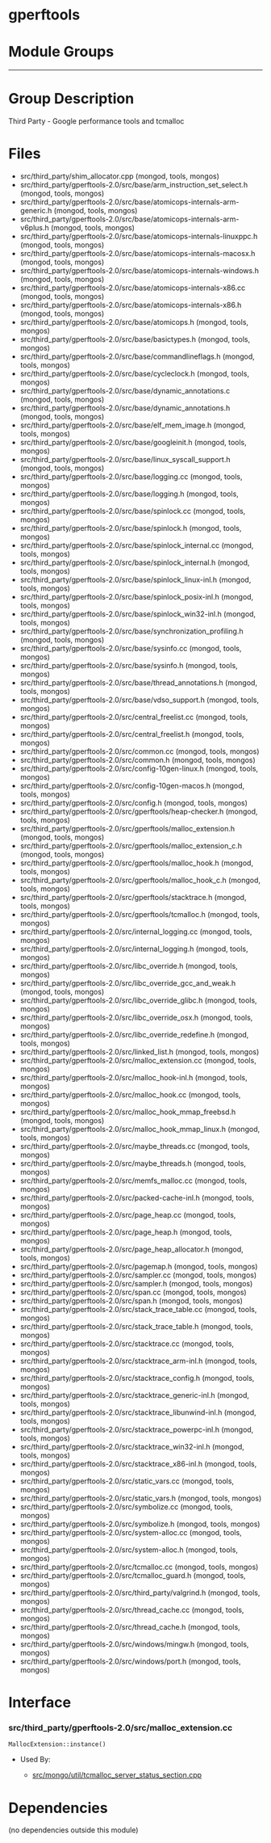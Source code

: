 # gperftools

# Module Groups

-------------

# Group Description
Third Party - Google performance tools and tcmalloc

# Files
- src/third\_party/shim\_allocator.cpp   (mongod, tools, mongos)
- src/third\_party/gperftools-2.0/src/base/arm\_instruction\_set\_select.h   (mongod, tools, mongos)
- src/third\_party/gperftools-2.0/src/base/atomicops-internals-arm-generic.h   (mongod, tools, mongos)
- src/third\_party/gperftools-2.0/src/base/atomicops-internals-arm-v6plus.h   (mongod, tools, mongos)
- src/third\_party/gperftools-2.0/src/base/atomicops-internals-linuxppc.h   (mongod, tools, mongos)
- src/third\_party/gperftools-2.0/src/base/atomicops-internals-macosx.h   (mongod, tools, mongos)
- src/third\_party/gperftools-2.0/src/base/atomicops-internals-windows.h   (mongod, tools, mongos)
- src/third\_party/gperftools-2.0/src/base/atomicops-internals-x86.cc   (mongod, tools, mongos)
- src/third\_party/gperftools-2.0/src/base/atomicops-internals-x86.h   (mongod, tools, mongos)
- src/third\_party/gperftools-2.0/src/base/atomicops.h   (mongod, tools, mongos)
- src/third\_party/gperftools-2.0/src/base/basictypes.h   (mongod, tools, mongos)
- src/third\_party/gperftools-2.0/src/base/commandlineflags.h   (mongod, tools, mongos)
- src/third\_party/gperftools-2.0/src/base/cycleclock.h   (mongod, tools, mongos)
- src/third\_party/gperftools-2.0/src/base/dynamic\_annotations.c   (mongod, tools, mongos)
- src/third\_party/gperftools-2.0/src/base/dynamic\_annotations.h   (mongod, tools, mongos)
- src/third\_party/gperftools-2.0/src/base/elf\_mem\_image.h   (mongod, tools, mongos)
- src/third\_party/gperftools-2.0/src/base/googleinit.h   (mongod, tools, mongos)
- src/third\_party/gperftools-2.0/src/base/linux\_syscall\_support.h   (mongod, tools, mongos)
- src/third\_party/gperftools-2.0/src/base/logging.cc   (mongod, tools, mongos)
- src/third\_party/gperftools-2.0/src/base/logging.h   (mongod, tools, mongos)
- src/third\_party/gperftools-2.0/src/base/spinlock.cc   (mongod, tools, mongos)
- src/third\_party/gperftools-2.0/src/base/spinlock.h   (mongod, tools, mongos)
- src/third\_party/gperftools-2.0/src/base/spinlock\_internal.cc   (mongod, tools, mongos)
- src/third\_party/gperftools-2.0/src/base/spinlock\_internal.h   (mongod, tools, mongos)
- src/third\_party/gperftools-2.0/src/base/spinlock\_linux-inl.h   (mongod, tools, mongos)
- src/third\_party/gperftools-2.0/src/base/spinlock\_posix-inl.h   (mongod, tools, mongos)
- src/third\_party/gperftools-2.0/src/base/spinlock\_win32-inl.h   (mongod, tools, mongos)
- src/third\_party/gperftools-2.0/src/base/synchronization\_profiling.h   (mongod, tools, mongos)
- src/third\_party/gperftools-2.0/src/base/sysinfo.cc   (mongod, tools, mongos)
- src/third\_party/gperftools-2.0/src/base/sysinfo.h   (mongod, tools, mongos)
- src/third\_party/gperftools-2.0/src/base/thread\_annotations.h   (mongod, tools, mongos)
- src/third\_party/gperftools-2.0/src/base/vdso\_support.h   (mongod, tools, mongos)
- src/third\_party/gperftools-2.0/src/central\_freelist.cc   (mongod, tools, mongos)
- src/third\_party/gperftools-2.0/src/central\_freelist.h   (mongod, tools, mongos)
- src/third\_party/gperftools-2.0/src/common.cc   (mongod, tools, mongos)
- src/third\_party/gperftools-2.0/src/common.h   (mongod, tools, mongos)
- src/third\_party/gperftools-2.0/src/config-10gen-linux.h   (mongod, tools, mongos)
- src/third\_party/gperftools-2.0/src/config-10gen-macos.h   (mongod, tools, mongos)
- src/third\_party/gperftools-2.0/src/config.h   (mongod, tools, mongos)
- src/third\_party/gperftools-2.0/src/gperftools/heap-checker.h   (mongod, tools, mongos)
- src/third\_party/gperftools-2.0/src/gperftools/malloc\_extension.h   (mongod, tools, mongos)
- src/third\_party/gperftools-2.0/src/gperftools/malloc\_extension\_c.h   (mongod, tools, mongos)
- src/third\_party/gperftools-2.0/src/gperftools/malloc\_hook.h   (mongod, tools, mongos)
- src/third\_party/gperftools-2.0/src/gperftools/malloc\_hook\_c.h   (mongod, tools, mongos)
- src/third\_party/gperftools-2.0/src/gperftools/stacktrace.h   (mongod, tools, mongos)
- src/third\_party/gperftools-2.0/src/gperftools/tcmalloc.h   (mongod, tools, mongos)
- src/third\_party/gperftools-2.0/src/internal\_logging.cc   (mongod, tools, mongos)
- src/third\_party/gperftools-2.0/src/internal\_logging.h   (mongod, tools, mongos)
- src/third\_party/gperftools-2.0/src/libc\_override.h   (mongod, tools, mongos)
- src/third\_party/gperftools-2.0/src/libc\_override\_gcc\_and\_weak.h   (mongod, tools, mongos)
- src/third\_party/gperftools-2.0/src/libc\_override\_glibc.h   (mongod, tools, mongos)
- src/third\_party/gperftools-2.0/src/libc\_override\_osx.h   (mongod, tools, mongos)
- src/third\_party/gperftools-2.0/src/libc\_override\_redefine.h   (mongod, tools, mongos)
- src/third\_party/gperftools-2.0/src/linked\_list.h   (mongod, tools, mongos)
- src/third\_party/gperftools-2.0/src/malloc\_extension.cc   (mongod, tools, mongos)
- src/third\_party/gperftools-2.0/src/malloc\_hook-inl.h   (mongod, tools, mongos)
- src/third\_party/gperftools-2.0/src/malloc\_hook.cc   (mongod, tools, mongos)
- src/third\_party/gperftools-2.0/src/malloc\_hook\_mmap\_freebsd.h   (mongod, tools, mongos)
- src/third\_party/gperftools-2.0/src/malloc\_hook\_mmap\_linux.h   (mongod, tools, mongos)
- src/third\_party/gperftools-2.0/src/maybe\_threads.cc   (mongod, tools, mongos)
- src/third\_party/gperftools-2.0/src/maybe\_threads.h   (mongod, tools, mongos)
- src/third\_party/gperftools-2.0/src/memfs\_malloc.cc   (mongod, tools, mongos)
- src/third\_party/gperftools-2.0/src/packed-cache-inl.h   (mongod, tools, mongos)
- src/third\_party/gperftools-2.0/src/page\_heap.cc   (mongod, tools, mongos)
- src/third\_party/gperftools-2.0/src/page\_heap.h   (mongod, tools, mongos)
- src/third\_party/gperftools-2.0/src/page\_heap\_allocator.h   (mongod, tools, mongos)
- src/third\_party/gperftools-2.0/src/pagemap.h   (mongod, tools, mongos)
- src/third\_party/gperftools-2.0/src/sampler.cc   (mongod, tools, mongos)
- src/third\_party/gperftools-2.0/src/sampler.h   (mongod, tools, mongos)
- src/third\_party/gperftools-2.0/src/span.cc   (mongod, tools, mongos)
- src/third\_party/gperftools-2.0/src/span.h   (mongod, tools, mongos)
- src/third\_party/gperftools-2.0/src/stack\_trace\_table.cc   (mongod, tools, mongos)
- src/third\_party/gperftools-2.0/src/stack\_trace\_table.h   (mongod, tools, mongos)
- src/third\_party/gperftools-2.0/src/stacktrace.cc   (mongod, tools, mongos)
- src/third\_party/gperftools-2.0/src/stacktrace\_arm-inl.h   (mongod, tools, mongos)
- src/third\_party/gperftools-2.0/src/stacktrace\_config.h   (mongod, tools, mongos)
- src/third\_party/gperftools-2.0/src/stacktrace\_generic-inl.h   (mongod, tools, mongos)
- src/third\_party/gperftools-2.0/src/stacktrace\_libunwind-inl.h   (mongod, tools, mongos)
- src/third\_party/gperftools-2.0/src/stacktrace\_powerpc-inl.h   (mongod, tools, mongos)
- src/third\_party/gperftools-2.0/src/stacktrace\_win32-inl.h   (mongod, tools, mongos)
- src/third\_party/gperftools-2.0/src/stacktrace\_x86-inl.h   (mongod, tools, mongos)
- src/third\_party/gperftools-2.0/src/static\_vars.cc   (mongod, tools, mongos)
- src/third\_party/gperftools-2.0/src/static\_vars.h   (mongod, tools, mongos)
- src/third\_party/gperftools-2.0/src/symbolize.cc   (mongod, tools, mongos)
- src/third\_party/gperftools-2.0/src/symbolize.h   (mongod, tools, mongos)
- src/third\_party/gperftools-2.0/src/system-alloc.cc   (mongod, tools, mongos)
- src/third\_party/gperftools-2.0/src/system-alloc.h   (mongod, tools, mongos)
- src/third\_party/gperftools-2.0/src/tcmalloc.cc   (mongod, tools, mongos)
- src/third\_party/gperftools-2.0/src/tcmalloc\_guard.h   (mongod, tools, mongos)
- src/third\_party/gperftools-2.0/src/third\_party/valgrind.h   (mongod, tools, mongos)
- src/third\_party/gperftools-2.0/src/thread\_cache.cc   (mongod, tools, mongos)
- src/third\_party/gperftools-2.0/src/thread\_cache.h   (mongod, tools, mongos)
- src/third\_party/gperftools-2.0/src/windows/mingw.h   (mongod, tools, mongos)
- src/third\_party/gperftools-2.0/src/windows/port.h   (mongod, tools, mongos)

# Interface

### src/third\_party/gperftools-2.0/src/malloc\_extension.cc

<div></div>

    MallocExtension::instance()

- Used By:

    - [src/mongo/util/tcmalloc\_server\_status\_section.cpp](../utilities)

# Dependencies
(no dependencies outside this module)
